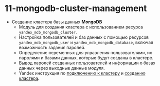# **11-mongodb-cluster-management**

- Создание кластера базы данных **MongoDB**
    - Модуль для создания кластера с использованием ресурса `yandex_mdb_mongodb_cluster`.
    - Настройка пользователей и баз данных с помощью ресурсов `yandex_mdb_mongodb_user` и `yandex_mdb_mongodb_database`, включая возможность задания паролей.
    - Определение переменных для управления пользователями, их паролями и базами данных, которые будут созданы в кластере.
    - Вывод паролей созданных пользователей и информации о базах данных через выходные данные модуля.
    - Yandex инструкция по [подключению к кластеру](https://yandex.cloud/ru/docs/managed-mongodb/operations/connect) и [созданию кластера](https://yandex.cloud/ru/docs/managed-mongodb/operations/cluster-create).
